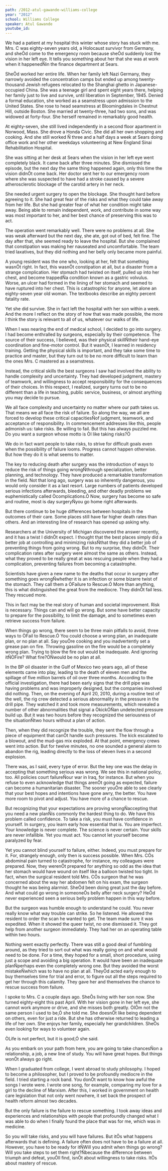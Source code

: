 ```yaml
---
path: /2012-atul-gawande-williams-college
year: "2012"
school: Williams College
speaker: Atul Gawande
youtube_id: 
---
```


We had a patient at my hospital this winter whose story has stuck with me. Mrs. C was eighty-seven years old, a Holocaust survivor from Germany, and sheÕd come to the emergency room because sheÕd suddenly lost the vision in her left eye. It tells you something about her that she was at work when it happenedÑin the finance department at Sears.

SheÕd worked her entire life. When her family left Nazi Germany, they narrowly avoided the concentration camps but ended up among twenty-thousand Jewish refugees relocated to the Shanghai ghetto in Japanese-occupied China. She was a teenage girl and spent eight years there, helping her family just to live and survive, until liberation in September, 1945. Denied a formal education, she worked as a seamstress upon admission to the United States. She rose to head seamstress at Bloomingdales in Chestnut Hill, outside Boston. She married at twenty-three, had two sons, and was widowed at forty-four. She herself remained in remarkably good health.

At eighty-seven, she still lived independently in a second floor apartment in Norwood, Mass. She drove a Honda Civic. She did all her own shopping and cooking. And she still worked Ñ three and a half days a week at Sears doing office work and her other weekdays volunteering at New England Sinai Rehabilitation Hospital.

She was sitting at her desk at Sears when the vision in her left eye went completely black. It came back after three minutes. She dismissed the episode, but the next day the same thing happened again, only this time the vision didnÕt come back. Her doctor sent her to our emergency room where she was suspected to have had a stroke caused by a severe atherosclerotic blockage of the carotid artery in her neck.

She needed urgent surgery to open the blockage. She thought hard before agreeing to it. She had great fear of the risks and what they could take away from her life. But she had greater fear of what her condition might take away. Being able to remain independent, work, and contribute in some way was most important to her, and her best chance of preserving this was to act.

The operation went remarkably well. There were no problems at all. She was weak afterward but the next day, she ate, got out of bed, felt fine. The day after that, she seemed ready to leave the hospital. But she complained that constipation was making her nauseated and uncomfortable. The team tried laxatives, but they did nothing and her belly only became more painful.

A young resident was the one who, looking at her, felt that something wasnÕt right. In fact, this wasnÕt constipation at all, but a disaster from a strange complication. Her stomach had twisted on itself, pulled up into her chest, and become trappedÑa condition known as a gastric volvulus. Worse, an ulcer had formed in the lining of her stomach and seemed to have ruptured into her chest. This is catastrophic for anyone, let alone an eighty-seven year old woman. The textbooks describe an eighty percent fatality rate.

Yet she did survive. She in fact left the hospital with her son within a week. And the more I reflect on the story of how that was made possible, the more I think the story is relevant to all of us, whatever our walks of life.

When I was nearing the end of medical school, I decided to go into surgery. I had become enthralled by surgeons, especially by their competence. The source of their success, I believed, was their physical skillÑtheir hand-eye coordination and fine-motor control. But it wasnÕt, I learned in residency training. Getting the physical skills is important, and they take some time to practice and master, but they turn out to be no more difficult to learn than the ones Mrs. C mastered as a seamstress.

Instead, the critical skills the best surgeons I saw had involved the ability to handle complexity and uncertainty. They had developed judgment, mastery of teamwork, and willingness to accept responsibility for the consequences of their choices. In this respect, I realized, surgery turns out to be no different than a life in teaching, public service, business, or almost anything you may decide to pursue.

We all face complexity and uncertainty no matter where our path takes us. That means we all face the risk of failure. So along the way, we all are forced to develop these critical capacitiesÑof judgment, teamwork, and acceptance of responsibility.
In commencement addresses like this, people admonish us: take risks. Be willing to fail. But this has always puzzled me. Do you want a surgeon whose motto is ÒI like taking risks?Ó

We do in fact want people to take risks, to strive for difficult goals even when the possibility of failure looms. Progress cannot happen otherwise. But how they do it is what seems to matter.

The key to reducing death after surgery was the introduction of ways to reduce the risk of things going wrongÑthrough specialization, better planning, and technology. They have produced a remarkable transformation in the field. Not that long ago, surgery was so inherently dangerous, you would only consider it as a last resort. Large numbers of patients developed serious infections afterwards, bleeding, and other deadly problems we euphemistically called Òcomplications.Ó Now, surgery has become so safe and routine, most is day surgeryÑyou go home right afterwards.

But there continue to be huge differences between hospitals in the outcomes of their care. Some places still have far higher death rates than others. And an interesting line of research has opened up asking why.

Researchers at the University of Michigan discovered the answer recently, and it has a twist I didnÕt expect. I thought that the best places simply did a better job at controlling and minimizing risksÑthat they did a better job of preventing things from going wrong. But to my surprise, they didnÕt. Their complication rates after surgery were almost the same as others. Instead, what they proved to be really great at was rescuing people when they had a complication, preventing failures from becoming a catastrophe.

Scientists have given a new name to the deaths that occur in surgery after something goes wrongÑwhether it is an infection or some bizarre twist of the stomach. They call them a ÒFailure to Rescue.Ó More than anything, this is what distinguished the great from the mediocre. They didnÕt fail less. They rescued more.

This in fact may be the real story of human and societal improvement. Risk is necessary. Things can and will go wrong. But some have better capacity to prepare for the possibility, to limit the damage, and to sometimes even retrieve success from failure.

When things go wrong, there seem to be three main pitfalls to avoid, three ways to ÒFail to Rescue.Ó You could choose a wrong plan, an inadequate plan, or no plan at all. Say youÕre cooking and you inadvertently set a grease pan on fire. Throwing gasoline on the fire would be a completely wrong plan. Trying to blow the fire out would be inadequate. And ignoring itÑÒFire? What fire?ÓÑwould be no plan at all.

In the BP oil disaster in the Gulf of Mexico two years ago, all of these elements came into play, leading to the death of eleven men and the spillage of five million barrels of oil over three months. According to the official investigation, there had been early signs that the drill pipe was having problems and was improperly designed, but the companies involved did nothing. Then, on the evening of April 20, 2010, during a routine test of the well, the rig crew detected a serious abnormality in the pressure in the drill pipe. They watched it and took more measurements, which revealed a number of other abnormalities that signal a ÒkickÓÑan undetected pressure build up. But it was two hours before they recognized the seriousness of the situationÑtwo hours without a plan of action.

Then, when they did recognize the trouble, they sent the flow through a piece of equipment that canÕt handle such pressures. The kick escalated to a blowout, and the mud-gas mix exploded. At that point, emergency crews went into action. But for twelve minutes, no one sounded a general alarm to abandon the rig, leading directly to the loss of eleven lives in a second explosion.

There was, as I said, every type of error. But the key one was the delay in accepting that something serious was wrong. We see this in national policy, too. All policies court failureÑour war in Iraq, for instance. But when you refuse to even acknowledge that things arenÕt going as expected, failure can become a humanitarian disaster. The sooner youÕre able to see clearly that your best hopes and intentions have gone awry, the better. You have more room to pivot and adjust. You have more of a chance to rescue.

But recognizing that your expectations are proving wrongÑaccepting that you need a new planÑis commonly the hardest thing to do. We have this problem called confidence. To take a risk, you must have confidence in yourself. In surgery, you learn early how essential that is. You are imperfect. Your knowledge is never complete. The science is never certain. Your skills are never infallible. Yet you must act. You cannot let yourself become paralyzed by fear.

Yet you cannot blind yourself to failure, either. Indeed, you must prepare for it. For, strangely enough, only then is success possible.
When Mrs. CÕs abdominal pain turned to catastrophe, for instance, my colleagues were prepared. Now, they werenÕt prepared for anything so odd as the idea that her stomach would have wound on itself like a balloon twisted too tight. In fact, when the surgical resident told Mrs. CÕs surgeon that he was concerned about the way her abdomen felt on his exam, the surgeon thought he was being alarmist. SheÕd been doing great just the day before. And what could go wrong in someoneÕs belly after neck surgery? HeÕd never experienced seen a serious belly problem happen in this way before.

But the surgeon was humble enough to understand he could. You never really know what way trouble can strike. So he listened. He allowed the resident to order the scan he wanted to get. The team made sure it was expedited. When it showed the queer twist, no one dismissed it. They got help from another surgeon immediately. They had her on an operating table within two hours.

Nothing went exactly perfectly. There was still a good deal of fumbling around, as they tried to sort out what was really going on and what would need to be done. For a time, they hoped for a small, short procedure, using just a scope and avoiding a big operation. It would have been an inadequate planÑperhaps even the completely wrong one. But they avoided the worst mistakeÑwhich was to have no plan at all. TheyÕd acted early enough to buy themselves time for trial and error, to figure out all the steps required to get her through this calamity. They gave her and themselves the chance to rescue success from failure.

I spoke to Mrs. C a couple days ago. SheÕs living with her son now. She turned eighty-eight this past April. With her vision gone in her left eye, she cannot work anymore or drive, and she misses both greatly. ÒIÕm not the same person I used to be,Ó she told me. She doesnÕt like being dependent on others, even for just a ride. But she has otherwise returned to leading a life of her own. She enjoys her family, especially her grandchildren. SheÕs even looking for ways to volunteer again.

ÒLife is not perfect, but it is good,Ó she said.

As you embark on your path from here, you are going to take chancesÑon a relationship, a job, a new line of study. You will have great hopes. But things wonÕt always go right.

When I graduated from college, I went abroad to study philosophy. I hoped to become a philosopher, but I proved to be profoundly mediocre in the field. I tried starting a rock band. You donÕt want to know how awful the songs I wrote were. I wrote one song, for example, comparing my love for a girl to the decline of Marxism. After this, I worked in government on health care legislation that not only went nowhere, it set back the prospect of health reform almost two decades.

But the only failure is the failure to rescue something. I took away ideas and experiences and relationships with people that profoundly changed what I was able to do when I finally found the place that was for me, which was in medicine.

So you will take risks, and you will have failures. But itÕs what happens afterwards that is defining. A failure often does not have to be a failure at all. However, you have to be ready for itÑWill you admit when things go wrong? Will you take steps to set them right?Ñbecause the difference between triumph and defeat, youÕll find, isnÕt about willingness to take risks. ItÕs about mastery of rescue.